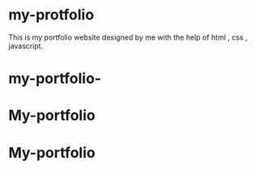 # my-protfolio
This is my portfolio website designed by me with the help of html , css , javascript. 

































# my-portfolio-
# My-portfolio
# My-portfolio
